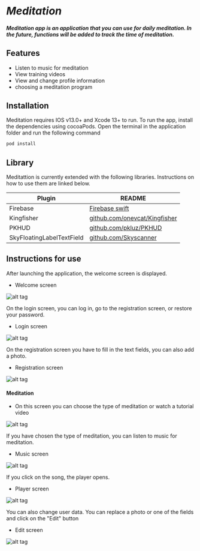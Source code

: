 # _Meditation_

##### Meditation app is an application that you can use for daily meditation. In the future, functions will be added to track the time of meditation.

## Features

- Listen to music for meditation
- View training videos
- View and change profile information
- choosing a meditation program

## Installation

Meditation requires IOS v13.0+ and Xcode 13+ to run.
To run the app, install the dependencies using cocoaPods. Open the terminal in the application folder and run the following command
```sh
pod install
```

## Library

Meditattion is currently extended with the following libraries.
Instructions on how to use them are linked below.

| Plugin | README |
| ------ | ------ |
| Firebase | [Firebase swift](https://firebase.google.com/docs/ios/setup) |
| Kingfisher | [github.com/onevcat/Kingfisher](https://github.com/onevcat/Kingfisher/blob/master/README.md) |
| PKHUD | [github.com/pkluz/PKHUD](https://github.com/pkluz/PKHUD/blob/master/README.md) |
| SkyFloatingLabelTextField | [github.com/Skyscanner](https://github.com/Skyscanner/SkyFloatingLabelTextField/blob/master/README.md) |

## Instructions for use

After launching the application, the welcome screen is displayed.
- Welcome screen

![alt tag](https://sun9-20.userapi.com/impg/di7SQ0WatMqi7QQxvsjf5b3bYVqheeexE3IxLw/WByaTCt7kqM.jpg?size=828x1792&quality=96&sign=dcfde7e02ebace44897016a915c8560e&type=album)

On the login screen, you can log in, go to the registration screen, or restore your password.
- Login screen

![alt tag](https://sun9-17.userapi.com/impg/FKt3bE08-C1HFyj2DPMjO1Dy-EqUOjLbRluCLw/ChI8PGQBovk.jpg?size=828x1792&quality=96&sign=23d25b23e1062fdf715ea38af8a8ac7e&type=album)

On the registration screen you have to fill in the text fields, you can also add a photo.
- Registration screen

![alt tag](https://sun9-8.userapi.com/impg/N94zTbl7mE6vMuFpj0_sXhmh2L3zTuGvXtSnxA/MIL88geo-kE.jpg?size=828x1792&quality=96&sign=a1874bbe11591e35b67ffdd7292226cc&type=album)

  #### Meditation
- On this screen you can choose the type of meditation or watch a tutorial video

![alt tag](https://sun9-81.userapi.com/impg/NfxMcGB83PHFt3D5W99A510Xxh6-Wd19HTTCpA/KQKBk2QtvUI.jpg?size=828x1792&quality=96&sign=3de0f40435f23edb8788713566f7e7fd&type=album)

If you have chosen the type of meditation, you can listen to music for meditation.
- Music screen

![alt tag](https://sun9-27.userapi.com/impg/TIcbxQF-O7ExP2ZGQ9JlMZDwTO_BuvD-cpF0ew/u-1t3n63iyI.jpg?size=828x1792&quality=96&sign=37b2e8fad85a77813e0282be653ae842&type=album)

If you click on the song, the player opens.
- Player screen

![alt tag](https://sun9-61.userapi.com/impg/8-tLAurFVfrDnCBI9KxzPIoO1RlUfodoAvVb5A/JyUKRiZouLs.jpg?size=828x1792&quality=96&sign=805266217421ba5d00ecc78302360ae9&type=album)

You can also change user data. You can replace a photo or one of the fields and click on the "Edit" button
- Edit screen

![alt tag](https://sun9-60.userapi.com/impg/s1cIP2ij3L1wpxYeedYuW4JL57nHS6kkviMq1Q/fby0_Yn6b0Q.jpg?size=828x1792&quality=96&sign=cf9dbbd5de430a3bda7cb44674fc090a&type=album)
